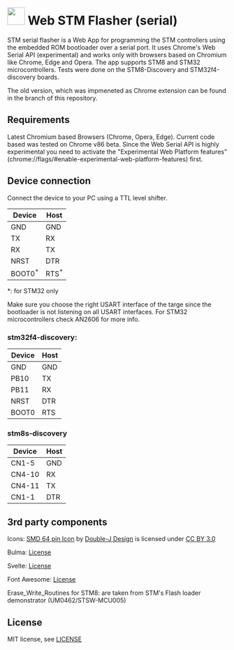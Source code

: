 <img src='https://raw.githubusercontent.com/Gamadril/stm-serial-flasher/master/public/res/logo_128.png' width='40px' height='40px' /> Web STM Flasher (serial)
==================

STM serial flasher is a Web App for programming the STM controllers using the embedded ROM bootloader over a serial port. It uses Chrome's Web Serial API (experimental) and works only with browsers based on Chromium like Chrome, Edge and Opera.
The app supports STM8 and STM32 microcontrollers. Tests were done on the STM8-Discovery and STM32f4-discovery boards.

The old version, which was impmeneted as Chrome extension can be found in the branch of this repository.


Requirements
------------
Latest Chromium based Browsers (Chrome, Opera, Edge). Current code based was tested on Chrome v86 beta.
Since the Web Serial API is highly experimental you need to activate the "Experimental Web Platform features" (chrome://flags/#enable-experimental-web-platform-features) first.


Device connection
-----------------
Connect the device to your PC using a TTL level shifter.

| Device            | Host            |
| ----------------- | --------------- |
| GND               | GND             |
| TX                | RX              |
| RX                | TX              |
| NRST              | DTR             |
| BOOT0<sup>*</sup> | RTS<sup>*</sup> |

*: for STM32 only

Make sure you choose the right USART interface of the targe since the bootloader is not listening on all USART interfaces. For STM32 microcontrollers check AN2606 for more info. 

### stm32f4-discovery:
| Device | Host |
| ------ | ---- |
| GND    | GND  |
| PB10   | TX   |
| PB11   | RX   |
| NRST   | DTR  |
| BOOT0  | RTS  |

### stm8s-discovery
| Device | Host |
| ------ | ---- |
| CN1-5  | GND  |
| CN4-10 | RX   |
| CN4-11 | TX   |
| CN1-1  | DTR  |

3rd party components
--------------------
Icons:
[SMD 64 pin Icon](http://www.iconarchive.com/show/electronics-icons-by-double-j-design/SMD-64-pin-icon.html) by [Double-J Design](http://www.doublejdesign.co.uk/) is licensed under [CC BY 3.0](http://creativecommons.org/licenses/by/3.0/)

Bulma:
[License](https://github.com/jgthms/bulma/blob/master/LICENSE)

Svelte:
[License](https://github.com/sveltejs/svelte/blob/master/LICENSE)

Font Awesome:
[License](https://github.com/FortAwesome/Font-Awesome/blob/master/LICENSE.txt)

Erase_Write_Routines for STM8:
are taken from STM's Flash loader demonstrator (UM0462/STSW-MCU005)

License
-------
MIT license, see [LICENSE](./LICENSE)
